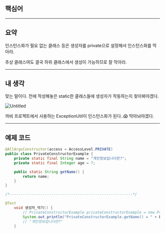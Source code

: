 ## 핵심어

---

## 요약

인스턴스화가 필요 없는 클래스 등은 생성자를 private으로 설정해서 인스턴스화를 막아라.

추상 클래스여도 결국 하위 클래스에서 생성이 가능하므로 잘 막아라.

---

## 내 생각

맞는 말이다. 전에 작성해놓은 static한 클래스들에 생성자가 작동하는지 찾아봐야겠다.

![Untitled](https://s3-us-west-2.amazonaws.com/secure.notion-static.com/d7b08c68-0498-4662-8ddc-0f85641efecf/Untitled.png)

까비 프로젝트에서 사용하는 ExceptionUtil이 인스턴스화가 된다..😱 막아놔야겠다.

---

## 예제 코드

```java
@AllArgsConstructor(access = AccessLevel.PRIVATE)
public class PrivateConstructorExample {
	private static final String name = "개인정보입니다만?";
	private static final Integer age = 7;

	public static String getName() {
		return name;
	}
}

/*--------------------------------------------------------*/

@Test
	void 생성자_막기() {
		// PrivateConstructorExample privateConstructorExample = new PrivateConstructorExample(); <- 안 됨
		System.out.println("PrivateConstructorExample.getName() = " + PrivateConstructorExample.getName());
		// "개인정보입니다만?"
	}
```
